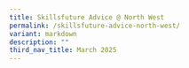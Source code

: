 ```yaml
---
title: Skillsfuture Advice @ North West
permalink: /skillsfuture-advice-north-west/
variant: markdown
description: ""
third_nav_title: March 2025
---
```

